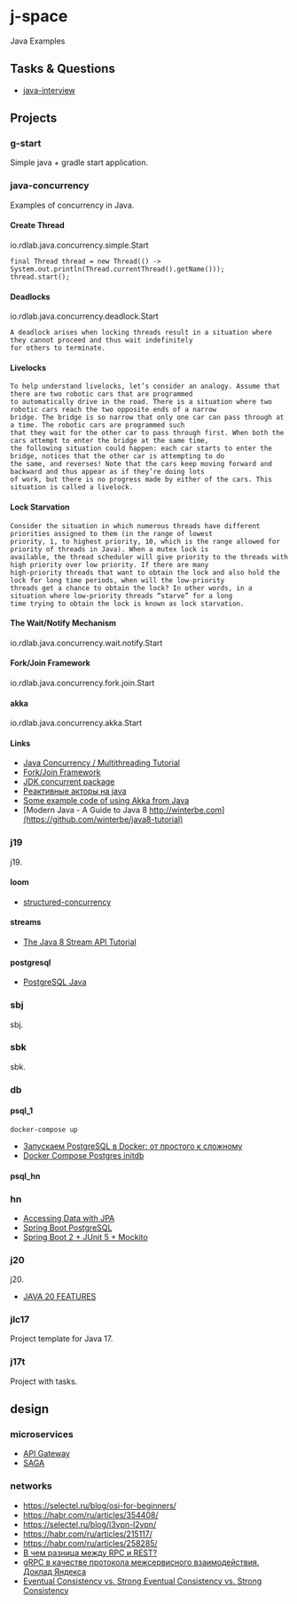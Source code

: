 # j-space
Java Examples

## Tasks & Questions

* [java-interview](https://github.com/enhorse/java-interview)

## Projects

### g-start
Simple java + gradle start application.

### java-concurrency
Examples of concurrency in Java.

#### Create Thread
io.rdlab.java.concurrency.simple.Start
```
final Thread thread = new Thread(() -> System.out.println(Thread.currentThread().getName()));
thread.start();
```

#### Deadlocks
io.rdlab.java.concurrency.deadlock.Start
```
A deadlock arises when locking threads result in a situation where they cannot proceed and thus wait indefinitely
for others to terminate.
```

#### Livelocks
```
To help understand livelocks, let’s consider an analogy. Assume that there are two robotic cars that are programmed
to automatically drive in the road. There is a situation where two robotic cars reach the two opposite ends of a narrow
bridge. The bridge is so narrow that only one car can pass through at a time. The robotic cars are programmed such
that they wait for the other car to pass through first. When both the cars attempt to enter the bridge at the same time,
the following situation could happen: each car starts to enter the bridge, notices that the other car is attempting to do
the same, and reverses! Note that the cars keep moving forward and backward and thus appear as if they’re doing lots
of work, but there is no progress made by either of the cars. This situation is called a livelock.
```

#### Lock Starvation
```
Consider the situation in which numerous threads have different priorities assigned to them (in the range of lowest
priority, 1, to highest priority, 10, which is the range allowed for priority of threads in Java). When a mutex lock is
available, the thread scheduler will give priority to the threads with high priority over low priority. If there are many
high-priority threads that want to obtain the lock and also hold the lock for long time periods, when will the low-priority
threads get a chance to obtain the lock? In other words, in a situation where low-priority threads “starve” for a long
time trying to obtain the lock is known as lock starvation.
```

#### The Wait/Notify Mechanism
io.rdlab.java.concurrency.wait.notify.Start

#### Fork/Join Framework
io.rdlab.java.concurrency.fork.join.Start

#### akka
io.rdlab.java.concurrency.akka.Start

#### Links
* [Java Concurrency / Multithreading Tutorial](http://tutorials.jenkov.com/java-concurrency/index.html)
* [Fork/Join Framework](https://habrahabr.ru/post/128985/)
* [JDK concurrent package](https://habrahabr.ru/post/187854/)
* [Реактивные акторы на java](https://habrahabr.ru/post/232897/)
* [Some example code of using Akka from Java](https://github.com/fhopf/akka-crawler-example)
* [Modern Java - A Guide to Java 8 http://winterbe.com](https://github.com/winterbe/java8-tutorial)

### j19
j19.

#### loom

* [structured-concurrency](https://stackoverflow.com/questions/73229247/how-can-i-run-jdk-19-with-structured-concurrency)

#### streams
* [The Java 8 Stream API Tutorial](https://www.baeldung.com/java-8-streams)

#### postgresql
* [PostgreSQL Java](https://zetcode.com/java/postgresql/)

### sbj
sbj.

### sbk
sbk.

### db

#### psql_1

```
docker-compose up
```

* [Запускаем PostgreSQL в Docker: от простого к сложному](https://habr.com/ru/post/578744/)
* [Docker Compose Postgres initdb](https://onexlab-io.medium.com/docker-compose-postgres-initdb-ba0021deef76)

#### psql_hn

### hn

* [Accessing Data with JPA](https://spring.io/guides/gs/accessing-data-jpa/)
* [Spring Boot PostgreSQL](https://zetcode.com/springboot/postgresql/)
* [Spring Boot 2 + JUnit 5 + Mockito](https://frontbackend.com/spring-boot/spring-boot-2-junit-5-mockito)

### j20
j20.

* [JAVA 20 FEATURES](https://www.happycoders.eu/java/java-20-features/)

### jlc17
Project template for Java 17.

### j17t
Project with tasks.

## design

### microservices
* [API Gateway](https://habr.com/ru/companies/rosbank/articles/779770/)
* [SAGA](https://learn.microsoft.com/ru-ru/azure/architecture/reference-architectures/saga/saga)

### networks
* https://selectel.ru/blog/osi-for-beginners/
* https://habr.com/ru/articles/354408/
* https://selectel.ru/blog/l3vpn-l2vpn/
* https://habr.com/ru/articles/215117/
* https://habr.com/ru/articles/258285/
* [В чем разница между RPC и REST?](https://aws.amazon.com/ru/compare/the-difference-between-rpc-and-rest/)
* [gRPC в качестве протокола межсервисного взаимодействия. Доклад Яндекса](https://habr.com/ru/companies/yandex/articles/484068/)
* [Eventual Consistency vs. Strong Eventual Consistency vs. Strong Consistency](https://www.baeldung.com/cs/eventual-consistency-vs-strong-eventual-consistency-vs-strong-consistency)
